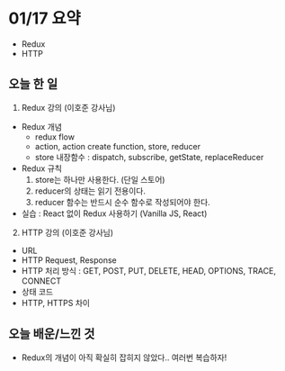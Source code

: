 # 01/17 요약
- Redux
- HTTP

## 오늘 한 일
1. Redux 강의 (이호준 강사님)
- Redux 개념
  - redux flow
  - action, action create function, store, reducer
  - store 내장함수 : dispatch, subscribe, getState, replaceReducer
- Redux 규칙
  1. store는 하나만 사용한다. (단일 스토어)
  2. reducer의 상태는 읽기 전용이다.
  3. reducer 함수는 반드시 순수 함수로 작성되어야 한다.
- 실습 : React 없이 Redux 사용하기 (Vanilla JS, React)

2. HTTP 강의 (이호준 강사님)
- URL
- HTTP Request, Response
- HTTP 처리 방식 : GET, POST, PUT, DELETE, HEAD, OPTIONS, TRACE, CONNECT
- 상태 코드
- HTTP, HTTPS 차이


## 오늘 배운/느낀 것
- Redux의 개념이 아직 확실히 잡히지 않았다.. 여러번 복습하자!